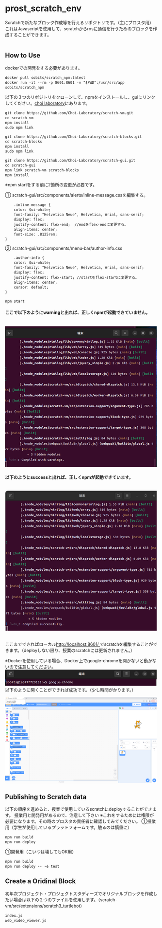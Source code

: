 # prost_scratch_env

Scratchで新たなブロック作成等を行えるリポジトリです。（主にプロスタ用）
これはJavascriptを使用して、scratchからrosに通信を行うためのブロックを作成することができます。
<br><br>

## How to Use
dockerでの開発をする必要があります。
```
docker pull sobits/scratch_npm:latest
docker run -it --rm -p 8601:8601 -v "$PWD":/usr/src/app sobits/scratch_npm
```

以下の３つのリポジトリをクローンして、npmをインストールし、guiにリンクしてください。[choi laboratory](https://github.com/Choi-Laboratory)にあります。
```
git clone https://github.com/Choi-Laboratory/scratch-vm.git
cd scratch-vm
npm install
sudo npm link
```
```
git clone https://github.com/Choi-Laboratory/scratch-blocks.git
cd scratch-blocks
npm install 
sudo npm link
```
```
git clone https://github.com/Choi-Laboratory/scratch-gui.git
cd scratch-gui
npm link scratch-vm scratch-blocks
npm install
```

※npm startをする前に2箇所の変更が必要です。

① scratch-gui/src/components/alerts/inline-message.cssを編集する。

```
    .inline-message {
    color: $ui-white;
    font-family: "Helvetica Neue", Helvetica, Arial, sans-serif;
    display: flex;
    justify-content: flex-end;  //endをflex-endに変更する。
    align-items: center;
    font-size: .8125rem;
}
```
② scratch-gui/src/components/menu-bar/author-info.css 
```
    .author-info {
    color: $ui-white;
    font-family: "Helvetica Neue", Helvetica, Arial, sans-serif;
    display: flex;
    justify-content: flex-start; //startをflex-startに変更する。
    align-items: center;
    cursor: default;
}
```

```
npm start
```

#### ここで以下のようにwarningと出れば、正しくnpmが起動できていません。
<br>

<img src="img/image.png" alt="alt text" width="500"/>

#### 以下のようにsuccessと出れば、正しくnpmが起動できています。
<br>
<img src="img/image-1.png" alt="alt text" width="500"/>
<br>
<br>

ここまでできればローカル[http://localhost:8601/ ](http://localhost:8601/ )でscratchを編集することができます。（deployしない限り、授業のscratchには更新されません。）

※Dockerを使用している場合、Docker上でgoogle-chromeを開かないと動かないので注意してください。
<img src="img/image-2.png" alt="alt text" width="500"/>
<br>
以下のように開くことができれば成功です。（少し時間がかります。）
<br>

<img src="img/image-3.png" alt="alt text" width="500"/>
<br>

## Publishing to Scratch data
以下の順序を進めると、授業で使用しているscratchにdeployすることができます。
授業用と開発用があるので、注意して下さい
※これをするためには権限が必要になります。その時のプロスタの責任者に確認してみてください。
①授業用（学生が使用しているプラットフォームです。触るのは慎重に）
```
npm run build
npm run deploy
```
①開発用（こいつは壊してもOK用）
```
npm run build
npm run deploy -- -e test
```

## Create a Oridinal Block
初年次プロジェクト・プロジェクトスタディーズでオリジナルブロックを作成したい場合は以下の２つのファイルを使用します。（scratch-vm/src/extensions/scratch3_turtlebot）
```
index.js
web_video_viewer.js
```

